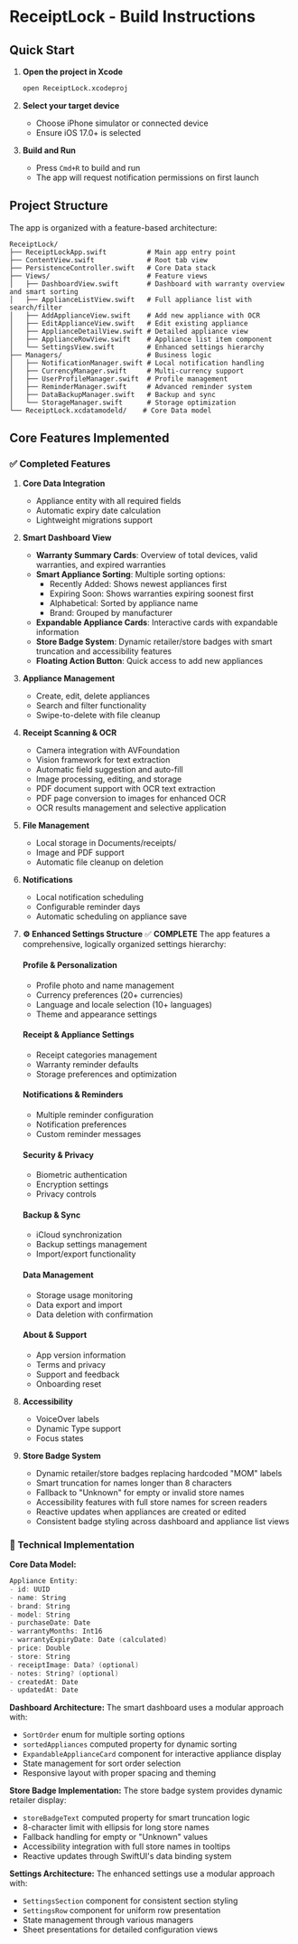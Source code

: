 # ReceiptLock - Build Instructions

## Quick Start

1. **Open the project in Xcode**
   ```bash
   open ReceiptLock.xcodeproj
   ```

2. **Select your target device**
   - Choose iPhone simulator or connected device
   - Ensure iOS 17.0+ is selected

3. **Build and Run**
   - Press `Cmd+R` to build and run
   - The app will request notification permissions on first launch

## Project Structure

The app is organized with a feature-based architecture:

```
ReceiptLock/
├── ReceiptLockApp.swift          # Main app entry point
├── ContentView.swift             # Root tab view
├── PersistenceController.swift   # Core Data stack
├── Views/                        # Feature views
│   ├── DashboardView.swift       # Dashboard with warranty overview and smart sorting
│   ├── ApplianceListView.swift   # Full appliance list with search/filter
│   ├── AddApplianceView.swift    # Add new appliance with OCR
│   ├── EditApplianceView.swift   # Edit existing appliance
│   ├── ApplianceDetailView.swift # Detailed appliance view
│   ├── ApplianceRowView.swift    # Appliance list item component
│   └── SettingsView.swift        # Enhanced settings hierarchy
├── Managers/                     # Business logic
│   ├── NotificationManager.swift # Local notification handling
│   ├── CurrencyManager.swift     # Multi-currency support
│   ├── UserProfileManager.swift  # Profile management
│   ├── ReminderManager.swift     # Advanced reminder system
│   ├── DataBackupManager.swift   # Backup and sync
│   └── StorageManager.swift      # Storage optimization
└── ReceiptLock.xcdatamodeld/    # Core Data model
```

## Core Features Implemented

### ✅ Completed Features

1. **Core Data Integration**
   - Appliance entity with all required fields
   - Automatic expiry date calculation
   - Lightweight migrations support

2. **Smart Dashboard View**
   - **Warranty Summary Cards**: Overview of total devices, valid warranties, and expired warranties
   - **Smart Appliance Sorting**: Multiple sorting options:
     - Recently Added: Shows newest appliances first
     - Expiring Soon: Shows warranties expiring soonest first
     - Alphabetical: Sorted by appliance name
     - Brand: Grouped by manufacturer
   - **Expandable Appliance Cards**: Interactive cards with expandable information
   - **Store Badge System**: Dynamic retailer/store badges with smart truncation and accessibility features
   - **Floating Action Button**: Quick access to add new appliances

3. **Appliance Management**
   - Create, edit, delete appliances
   - Search and filter functionality
   - Swipe-to-delete with file cleanup

4. **Receipt Scanning & OCR**
   - Camera integration with AVFoundation
   - Vision framework for text extraction
   - Automatic field suggestion and auto-fill
   - Image processing, editing, and storage
   - PDF document support with OCR text extraction
   - PDF page conversion to images for enhanced OCR
   - OCR results management and selective application

5. **File Management**
   - Local storage in Documents/receipts/
   - Image and PDF support
   - Automatic file cleanup on deletion

6. **Notifications**
   - Local notification scheduling
   - Configurable reminder days
   - Automatic scheduling on appliance save

7. **⚙️ Enhanced Settings Structure** ✅ **COMPLETE**
   The app features a comprehensive, logically organized settings hierarchy:

   #### **Profile & Personalization**
   - Profile photo and name management
   - Currency preferences (20+ currencies)
   - Language and locale selection (10+ languages)
   - Theme and appearance settings

   #### **Receipt & Appliance Settings**
   - Receipt categories management
   - Warranty reminder defaults
   - Storage preferences and optimization

   #### **Notifications & Reminders**
   - Multiple reminder configuration
   - Notification preferences
   - Custom reminder messages

   #### **Security & Privacy**
   - Biometric authentication
   - Encryption settings
   - Privacy controls

   #### **Backup & Sync**
   - iCloud synchronization
   - Backup settings management
   - Import/export functionality

   #### **Data Management**
   - Storage usage monitoring
   - Data export and import
   - Data deletion with confirmation

   #### **About & Support**
   - App version information
   - Terms and privacy
   - Support and feedback
   - Onboarding reset

8. **Accessibility**
   - VoiceOver labels
   - Dynamic Type support
   - Focus states

9. **Store Badge System**
   - Dynamic retailer/store badges replacing hardcoded "MOM" labels
   - Smart truncation for names longer than 8 characters
   - Fallback to "Unknown" for empty or invalid store names
   - Accessibility features with full store names for screen readers
   - Reactive updates when appliances are created or edited
   - Consistent badge styling across dashboard and appliance list views

### 🔧 Technical Implementation

**Core Data Model:**
```swift
Appliance Entity:
- id: UUID
- name: String
- brand: String
- model: String
- purchaseDate: Date
- warrantyMonths: Int16
- warrantyExpiryDate: Date (calculated)
- price: Double
- store: String
- receiptImage: Data? (optional)
- notes: String? (optional)
- createdAt: Date
- updatedAt: Date
```

**Dashboard Architecture:**
The smart dashboard uses a modular approach with:
- `SortOrder` enum for multiple sorting options
- `sortedAppliances` computed property for dynamic sorting
- `ExpandableApplianceCard` component for interactive appliance display
- State management for sort order selection
- Responsive layout with proper spacing and theming

**Store Badge Implementation:**
The store badge system provides dynamic retailer display:
- `storeBadgeText` computed property for smart truncation logic
- 8-character limit with ellipsis for long store names
- Fallback handling for empty or "Unknown" values
- Accessibility integration with full store names in tooltips
- Reactive updates through SwiftUI's data binding system

**Settings Architecture:**
The enhanced settings use a modular approach with:
- `SettingsSection` component for consistent section styling
- `SettingsRow` component for uniform row presentation
- State management through various managers
- Sheet presentations for detailed configuration views 
